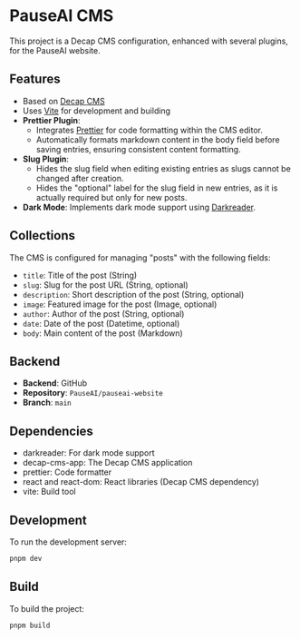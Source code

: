 # PauseAI CMS

This project is a Decap CMS configuration, enhanced with several plugins, for the PauseAI website.

## Features

- Based on [Decap CMS](https://decapcms.org/)
- Uses [Vite](https://vitejs.dev/) for development and building
- **Prettier Plugin**: 
    - Integrates [Prettier](https://prettier.io/) for code formatting within the CMS editor.
    - Automatically formats markdown content in the body field before saving entries, ensuring consistent content formatting.
- **Slug Plugin**:
    - Hides the slug field when editing existing entries as slugs cannot be changed after creation.
    - Hides the "optional" label for the slug field in new entries, as it is actually required but only for new posts.
- **Dark Mode**: Implements dark mode support using [Darkreader](https://darkreader.org/).

## Collections

The CMS is configured for managing "posts" with the following fields:

- `title`: Title of the post (String)
- `slug`: Slug for the post URL (String, optional)
- `description`: Short description of the post (String, optional)
- `image`: Featured image for the post (Image, optional)
- `author`: Author of the post (String, optional)
- `date`: Date of the post (Datetime, optional)
- `body`: Main content of the post (Markdown)

## Backend

- **Backend**: GitHub
- **Repository**: `PauseAI/pauseai-website`
- **Branch**: `main`

## Dependencies

- darkreader: For dark mode support
- decap-cms-app: The Decap CMS application
- prettier: Code formatter
- react and react-dom: React libraries (Decap CMS dependency)
- vite: Build tool

## Development

To run the development server:

```bash
pnpm dev
```

## Build

To build the project:

```bash
pnpm build
